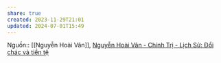 ```yaml
---
share: true
created: 2023-11-29T21:01
updated: 2024-07-01T15:49
---
```

Nguồn:: [[Nguyễn Hoài Vân]], [Nguyễn Hoài Vân - Chính Trị - Lịch Sử: Đổi chác và tiền tệ](https://chinh-tri-lich-su.blogspot.com/2020/04/oi-chac-va-tien-te.html)
